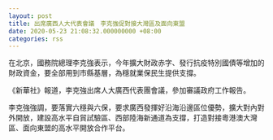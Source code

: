 ```yaml
---
layout: post
title: 出席廣西人大代表會議　李克強促對接大灣區及面向東盟
date: 2020-05-23 21:08:32.000000000 +08:00
categories: rss
---
```


在北京，國務院總理李克強表示，今年擴大財政赤字、發行抗疫特別國債等增加的財政資金，要全部用到市縣基層，為穩就業保民生提供支撐。

《新華社》報道，李克強出席人大廣西代表團會議，參加審議政府工作報告。

李克強強調，要落實六穩與六保，要求廣西發揮好沿海沿邊區位優勢，擴大對內對外開放，建設高水平自貿試驗區、西部陸海新通道為支撐，打造對接粵港澳大灣區、面向東盟的高水平開放合作平台。
